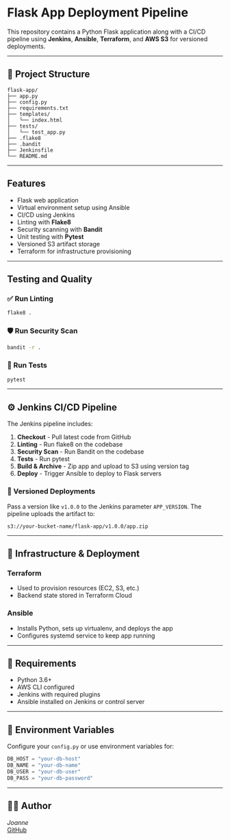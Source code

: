 # Flask App Deployment Pipeline 

This repository contains a Python Flask application along with a CI/CD pipeline using **Jenkins**, **Ansible**, **Terraform**, and **AWS S3** for versioned deployments.

---

## 🧱 Project Structure

```
flask-app/
├── app.py
├── config.py
├── requirements.txt
├── templates/
│   └── index.html
├── tests/
│   └── test_app.py
├── .flake8
├── .bandit
├── Jenkinsfile
└── README.md
```

---

##  Features

- Flask web application
- Virtual environment setup using Ansible
- CI/CD using Jenkins
- Linting with **Flake8**
- Security scanning with **Bandit**
- Unit testing with **Pytest**
- Versioned S3 artifact storage
- Terraform for infrastructure provisioning

---

##  Testing and Quality

### ✅ Run Linting
```bash
flake8 .
```

### 🛡️ Run Security Scan
```bash
bandit -r .
```

### 🧪 Run Tests
```bash
pytest
```

---

## ⚙️ Jenkins CI/CD Pipeline

The Jenkins pipeline includes:

1. **Checkout** - Pull latest code from GitHub
2. **Linting** - Run flake8 on the codebase
3. **Security Scan** - Run Bandit on the codebase
4. **Tests** - Run pytest
5. **Build & Archive** - Zip app and upload to S3 using version tag
6. **Deploy** - Trigger Ansible to deploy to Flask servers

### 🔁 Versioned Deployments

Pass a version like `v1.0.0` to the Jenkins parameter `APP_VERSION`. The pipeline uploads the artifact to:

```
s3://your-bucket-name/flask-app/v1.0.0/app.zip
```

---

## 🧰 Infrastructure & Deployment

### Terraform

- Used to provision resources (EC2, S3, etc.)
- Backend state stored in Terraform Cloud

### Ansible

- Installs Python, sets up virtualenv, and deploys the app
- Configures systemd service to keep app running

---

## 🧾 Requirements

- Python 3.6+
- AWS CLI configured
- Jenkins with required plugins
- Ansible installed on Jenkins or control server

---

## 📂 Environment Variables

Configure your `config.py` or use environment variables for:

```python
DB_HOST = "your-db-host"
DB_NAME = "your-db-name"
DB_USER = "your-db-user"
DB_PASS = "your-db-password"
```

---

## 🧑‍💻 Author

*Joanne*  
[GitHub](https://github.com/joannedada)

```

